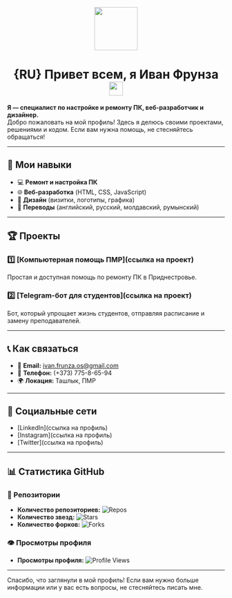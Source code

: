  <!--                         РУССКАЯ ВЕРСИЯ                         -->
<div id="header" align="center">
  <img src="https://media.giphy.com/media/M9gbBd9nbDrOTu1Mqx/giphy.gif" width="100"/>
</div>

<h1 align="center">{RU} Привет всем, я Иван Фрунза
<img src="https://github.com/blackcater/blackcater/raw/main/images/Hi.gif" height="32"/></h1>

**Я — специалист по настройке и ремонту ПК, веб-разработчик и дизайнер.**  
Добро пожаловать на мой профиль! Здесь я делюсь своими проектами, решениями и кодом. Если вам нужна помощь, не стесняйтесь обращаться!

---

## 🌟 Мои навыки

- 💻 **Ремонт и настройка ПК**
- 🌐 **Веб-разработка** (HTML, CSS, JavaScript)
- 🎨 **Дизайн** (визитки, логотипы, графика)
- 📜 **Переводы** (английский, русский, молдавский, румынский)

---

## 🏆 Проекты

### 1️⃣ **[Компьютерная помощь ПМР](ссылка на проект)**
Простая и доступная помощь по ремонту ПК в Приднестровье.

### 2️⃣ **[Telegram-бот для студентов](ссылка на проект)**
Бот, который упрощает жизнь студентов, отправляя расписание и замену преподавателей.

---

## 📞 Как связаться

- 📧 **Email:** [ivan.frunza.os@gmail.com](mailto:ivan.frunza.os@gmail.com)
- 📱 **Телефон:** (+373) 775-8-65-94
- 🌍 **Локация:** Ташлык, ПМР

---

## 📱 Социальные сети

- [LinkedIn](ссылка на профиль)
- [Instagram](ссылка на профиль)
- [Twitter](ссылка на профиль)

---

## 📊 Статистика GitHub

### 📂 Репозитории
- **Количество репозиториев:** ![Repos](https://img.shields.io/github/repos/love-angelll)
- **Количество звезд:** ![Stars](https://img.shields.io/github/stars/love-angelll?style=social)
- **Количество форков:** ![Forks](https://img.shields.io/github/forks/love-angelll?style=social)

### 👁️ Просмотры профиля
- **Просмотры профиля:** ![Profile Views](https://komarev.com/ghpvc/?username=love-angelll&label=Profile%20Views&color=blue)

---

Спасибо, что заглянули в мой профиль! Если вам нужно больше информации или у вас есть вопросы, не стесняйтесь писать мне.
